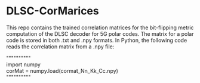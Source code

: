 # DLSC-CorMarices
This repo contains the trained correlation matrices for the bit-flipping metric computation of the DLSC decoder for 5G polar codes.
The matrix for a polar code is stored in both .txt and .npy formats.
In Python, the following code reads the correlation matrix from a .npy file:

""""""""""<br />
import numpy<br />
corMat = numpy.load(cormat_Nn_Kk_Cc.npy)<br />
""""""""""<br />

